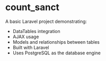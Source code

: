 # count_sanct

A basic Laravel project demonstrating:

- DataTables integration
- AJAX usage
- Models and relationships between tables
- Built with Laravel
- Uses PostgreSQL as the database engine

